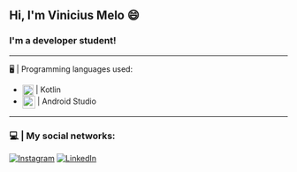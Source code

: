 ## Hi, I'm Vinicius Melo 😄

### I'm a developer student!
<hr>
🖥️ | Programming languages ​​used:
<ul>
  <li><img align="center" weigh="20px" height="20px" alt"kotlin" src="https://upload.wikimedia.org/wikipedia/commons/7/74/Kotlin_Icon.png"/> | Kotlin</li>
  <li><img align="center" weigh="23px" height="23px" alt"androidstudio" src="https://cdn.icon-icons.com/icons2/3053/PNG/512/android_studio_alt_macos_bigsur_icon_190395.png"/> | Android Studio</li>
</ul>
<hr>

### 💻 | My social networks:

[![Instagram](https://img.shields.io/badge/Instagram-E4405F?style=for-the-badge&logo=instagram&logoColor=white)](https://www.instagram.com/_viniciussmelo/)
[![LinkedIn](https://img.shields.io/badge/LinkedIn-0077B5?style=for-the-badge&logo=linkedin&logoColor=white)](https://www.linkedin.com/in/vinismelo/)
